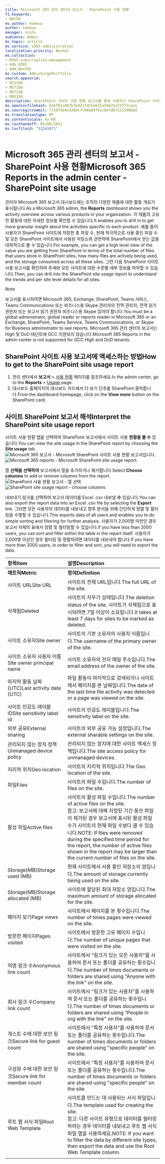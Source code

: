 ```yaml
---
title: Microsoft 365 관리 센터의 보고서 - SharePoint 사용 현황
f1.keywords:
- NOCSH
ms.author: kwekua
author: kwekua
manager: scotv
audience: Admin
ms.topic: article
ms.service: o365-administration
localization_priority: Normal
ms.collection:
- M365-subscription-management
- Adm_O365
- Adm_NonTOC
ms.custom: AdminSurgePortfolio
search.appverid:
- BCS160
- MST160
- MET150
- MOE150
description: SharePoint 사이트 사용 현황 보고서를 통해 사용자가 SharePoint 사이트에 저장하는 파일 수, 적극적으로 사용되는 파일 수 및 사용된 총 저장소를 알 수 있습니다.
ms.openlocfilehash: 62bf01c867b7e9217d25e655af6633a72773caa1
ms.sourcegitcommit: ff20f5b4e3268c7c98a84fb1cbe7db7151596b6d
ms.translationtype: MT
ms.contentlocale: ko-KR
ms.lasthandoff: 05/06/2021
ms.locfileid: "52241871"
---
```

# <a name="microsoft-365-reports-in-the-admin-center---sharepoint-site-usage"></a><span data-ttu-id="e37b2-103">Microsoft 365 관리 센터의 보고서 - SharePoint 사용 현황</span><span class="sxs-lookup"><span data-stu-id="e37b2-103">Microsoft 365 Reports in the admin center - SharePoint site usage</span></span>

<span data-ttu-id="e37b2-104">관리자 Microsoft 365 보고서 대시보드에는  조직의 다양한 제품에 대한 활동 개요가 표시됩니다.</span><span class="sxs-lookup"><span data-stu-id="e37b2-104">As a Microsoft 365 admin, the **Reports** dashboard shows you the activity overview across various products in your organization.</span></span> <span data-ttu-id="e37b2-105">각 제품의 고유한 활동에 대한 자세한 정보를 확인할 수 있습니다.</span><span class="sxs-lookup"><span data-stu-id="e37b2-105">It enables you to drill in to get more granular insight about the activities specific to each product.</span></span> <span data-ttu-id="e37b2-106">예를 들어 사용자가 SharePoint 사이트에 저장한 총 파일 수, 현재 적극적으로 사용 중인 파일 수 및 모든 SharePoint 사이트에서 사용된 저장소와 관련하여 SharePoint에서 얻는 값을 대략적으로 볼 수 있습니다.</span><span class="sxs-lookup"><span data-stu-id="e37b2-106">For example, you can get a high level view of the value you are getting from SharePoint in terms of the total number of files that users store in SharePoint sites, how many files are actively being used, and the storage consumed across all these sites.</span></span> <span data-ttu-id="e37b2-107">그런 다음 SharePoint 사이트 사용 보고서를 확인하여 추세와 모든 사이트에 대한 수준별 세부 정보를 파악할 수 있습니다.</span><span class="sxs-lookup"><span data-stu-id="e37b2-107">Then, you can drill into the SharePoint site usage report to understand the trends and per site level details for all sites.</span></span> 
  
> [!NOTE]
> <span data-ttu-id="e37b2-108">보고서를 표시하려면 Microsoft 365, Exchange, SharePoint, Teams 서비스, Teams Communications 또는 비즈니스용 Skype 관리자의 전역 관리자, 전역 읽기 권한자 또는 보고서 읽기 권한자 비즈니스용 Skype 있어야 합니다.</span><span class="sxs-lookup"><span data-stu-id="e37b2-108">You must be a global administrator, global reader or reports reader in Microsoft 365 or an Exchange, SharePoint, Teams Service, Teams Communications, or Skype for Business administrator to see reports.</span></span>
<span data-ttu-id="e37b2-109">Microsoft 365 관리 센터의 보고서는 High 및 DoD 테넌트에 GCC 지원되지 않습니다.</span><span class="sxs-lookup"><span data-stu-id="e37b2-109">Microsoft 365 Reports in the admin center is not supported for GCC High and DoD tenants.</span></span>
 
## <a name="how-to-get-to-the-sharepoint-site-usage-report"></a><span data-ttu-id="e37b2-110">SharePoint 사이트 사용 보고서에 액세스하는 방법</span><span class="sxs-lookup"><span data-stu-id="e37b2-110">How to get to the SharePoint site usage report</span></span>

1. <span data-ttu-id="e37b2-111">관리 센터에서 **보고서** \> <a href="https://go.microsoft.com/fwlink/p/?linkid=2074756" target="_blank">사용 현황</a> 페이지를 참조하세요.</span><span class="sxs-lookup"><span data-stu-id="e37b2-111">In the admin center, go to the **Reports** \> <a href="https://go.microsoft.com/fwlink/p/?linkid=2074756" target="_blank">Usage</a> page.</span></span> 
2. <span data-ttu-id="e37b2-112">대시보드 홈페이지의 대시보드 카드에서  더 보기 단추를 SharePoint 클릭합니다.</span><span class="sxs-lookup"><span data-stu-id="e37b2-112">From the dashboard homepage, click on the **View more** button on the SharePoint card.</span></span>
  
## <a name="interpret-the-sharepoint-site-usage-report"></a><span data-ttu-id="e37b2-113">사이트 SharePoint 보고서 해석</span><span class="sxs-lookup"><span data-stu-id="e37b2-113">Interpret the SharePoint site usage report</span></span>

<span data-ttu-id="e37b2-114">사이트 사용 현황 탭을 선택하여 SharePoint 보고서에서 사이트 사용 **현황을 볼 수** 있습니다.</span><span class="sxs-lookup"><span data-stu-id="e37b2-114">You can view the site usage in the SharePoint report by choosing the **Site usage** tab.</span></span><br/><span data-ttu-id="e37b2-115">![Microsoft 365 보고서 - Microsoft SharePoint 사이트 사용 현황 보고서입니다.](../../media/d1cb6200-e81c-460b-9d05-53f4bd7cf5ee.png)</span><span class="sxs-lookup"><span data-stu-id="e37b2-115">![Microsoft 365 reports - Microsoft SharePoint site usage report.](../../media/d1cb6200-e81c-460b-9d05-53f4bd7cf5ee.png)</span></span>

<span data-ttu-id="e37b2-116">열 **선택을 선택하여** 보고서에서 열을 추가하거나 제거합니다.</span><span class="sxs-lookup"><span data-stu-id="e37b2-116">Select **Choose columns** to add or remove columns from the report.</span></span>  <br/> <span data-ttu-id="e37b2-117">![SharePoint 사용 현황 보고서 - 열 선택](../../media/71ac3195-c494-40c1-9346-a858125ef6df.png)</span><span class="sxs-lookup"><span data-stu-id="e37b2-117">![SharePoint site usage report - choose columns](../../media/71ac3195-c494-40c1-9346-a858125ef6df.png)</span></span>

<span data-ttu-id="e37b2-118">내보내기 링크를 선택하여 보고서 데이터를 Excel .csv 내보낼 **수** 있습니다.</span><span class="sxs-lookup"><span data-stu-id="e37b2-118">You can also export the report data into an Excel .csv file by selecting the **Export** link.</span></span> <span data-ttu-id="e37b2-119">그러면 모든 사용자의 데이터를 내보내고 향후 분석을 위해 간단하게 정렬 및 필터링을 수행할 수 있습니다.</span><span class="sxs-lookup"><span data-stu-id="e37b2-119">This exports data of all users and enables you to do simple sorting and filtering for further analysis.</span></span> <span data-ttu-id="e37b2-120">사용자가 2,000명 미만인 경우 보고서 자체의 표에서 정렬 및 필터링할 수 있습니다.</span><span class="sxs-lookup"><span data-stu-id="e37b2-120">If you have less than 2000 users, you can sort and filter within the table in the report itself.</span></span> <span data-ttu-id="e37b2-121">사용자가 2,000명 이상인 경우 필터링 및 정렬하려면 데이터를 내보내야 합니다.</span><span class="sxs-lookup"><span data-stu-id="e37b2-121">If you have more than 2000 users, in order to filter and sort, you will need to export the data.</span></span> 
  
|<span data-ttu-id="e37b2-122">항목</span><span class="sxs-lookup"><span data-stu-id="e37b2-122">Item</span></span>|<span data-ttu-id="e37b2-123">설명</span><span class="sxs-lookup"><span data-stu-id="e37b2-123">Description</span></span>|
|:-----|:-----|
|<span data-ttu-id="e37b2-124">**메트릭**</span><span class="sxs-lookup"><span data-stu-id="e37b2-124">**Metric**</span></span>|<span data-ttu-id="e37b2-125">**정의**</span><span class="sxs-lookup"><span data-stu-id="e37b2-125">**Definition**</span></span>|
|<span data-ttu-id="e37b2-126">사이트 URL</span><span class="sxs-lookup"><span data-stu-id="e37b2-126">Site URL</span></span>  <br/> |<span data-ttu-id="e37b2-127">사이트의 전체 URL입니다.</span><span class="sxs-lookup"><span data-stu-id="e37b2-127">The full URL of the site.</span></span> <br/> |
|<span data-ttu-id="e37b2-128">삭제됨</span><span class="sxs-lookup"><span data-stu-id="e37b2-128">Deleted</span></span>  <br/> |<span data-ttu-id="e37b2-129">사이트의 지우기 상태입니다.</span><span class="sxs-lookup"><span data-stu-id="e37b2-129">The deletion status of the site.</span></span> <span data-ttu-id="e37b2-130">사이트가 삭제됨으로 표시되려면 7일 이상이 소요됩니다.</span><span class="sxs-lookup"><span data-stu-id="e37b2-130">It takes at least 7 days for sites to be marked as deleted.</span></span>  <br/> |
|<span data-ttu-id="e37b2-131">사이트 소유자</span><span class="sxs-lookup"><span data-stu-id="e37b2-131">Site owner</span></span>  <br/> |<span data-ttu-id="e37b2-132">사이트의 기본 소유자의 사용자 이름입니다.</span><span class="sxs-lookup"><span data-stu-id="e37b2-132">The username of the primary owner of the site.</span></span>   <br/> |
|<span data-ttu-id="e37b2-133">사이트 소유자 사용자 이름</span><span class="sxs-lookup"><span data-stu-id="e37b2-133">Site owner principal name</span></span>  <br/> |<span data-ttu-id="e37b2-134">사이트 소유자의 전자 메일 주소입니다.</span><span class="sxs-lookup"><span data-stu-id="e37b2-134">The email address of the owner of the site.</span></span> <br/> |
|<span data-ttu-id="e37b2-135">마지막 활동 날짜(UTC)</span><span class="sxs-lookup"><span data-stu-id="e37b2-135">Last activity date (UTC)</span></span>  <br/> | <span data-ttu-id="e37b2-136">파일 활동이 마지막으로 검색되거나 사이트에서 페이지를 본 날짜입니다.</span><span class="sxs-lookup"><span data-stu-id="e37b2-136">The date of the last time file activity was detected or a page was viewed on the site.</span></span>  <br/> |
|<span data-ttu-id="e37b2-137">사이트 민감도 레이블 ID</span><span class="sxs-lookup"><span data-stu-id="e37b2-137">Site sensitivity label id</span></span>  <br/> | <span data-ttu-id="e37b2-138">사이트의 민감도 레이블입니다.</span><span class="sxs-lookup"><span data-stu-id="e37b2-138">The sensitivity label on the site.</span></span>  <br/> |
|<span data-ttu-id="e37b2-139">외부 공유</span><span class="sxs-lookup"><span data-stu-id="e37b2-139">External sharing</span></span>  <br/> | <span data-ttu-id="e37b2-140">사이트의 외부 공유 가능 설정입니다.</span><span class="sxs-lookup"><span data-stu-id="e37b2-140">The external sharable settings on the site.</span></span>  <br/> |
|<span data-ttu-id="e37b2-141">관리되지 않는 장치 정책</span><span class="sxs-lookup"><span data-stu-id="e37b2-141">Unmanaged device policy</span></span>  <br/> | <span data-ttu-id="e37b2-142">관리되지 않는 장치에 대한 사이트 액세스 정책입니다.</span><span class="sxs-lookup"><span data-stu-id="e37b2-142">The site access policy for unmanaged devices.</span></span>  <br/> |
|<span data-ttu-id="e37b2-143">지리적 위치</span><span class="sxs-lookup"><span data-stu-id="e37b2-143">Geo location</span></span>  <br/> | <span data-ttu-id="e37b2-144">사이트의 지리적 위치입니다.</span><span class="sxs-lookup"><span data-stu-id="e37b2-144">The Geo location of the site.</span></span>  <br/> |
|<span data-ttu-id="e37b2-145">파일</span><span class="sxs-lookup"><span data-stu-id="e37b2-145">Files</span></span>  <br/> |<span data-ttu-id="e37b2-146">사이트의 파일 수입니다.</span><span class="sxs-lookup"><span data-stu-id="e37b2-146">The number of files on the site.</span></span> <br/>|
|<span data-ttu-id="e37b2-147">활성 파일</span><span class="sxs-lookup"><span data-stu-id="e37b2-147">Active files</span></span>  <br/> | <span data-ttu-id="e37b2-148">사이트의 활성 파일 수입니다.</span><span class="sxs-lookup"><span data-stu-id="e37b2-148">The number of active files on the site.</span></span><br/> <span data-ttu-id="e37b2-149">참고: 보고서에 대해 지정된 기간 동안 파일이 제거된 경우 보고서에 표시된 활성 파일 수가 사이트의 현재 파일 수보다 클 수 있습니다.</span><span class="sxs-lookup"><span data-stu-id="e37b2-149">NOTE: If files were removed during the specified time period for the report, the number of active files shown in the report may be larger than the current number of files on the site.</span></span>  <br/> |
|<span data-ttu-id="e37b2-150">Storage(MB)</span><span class="sxs-lookup"><span data-stu-id="e37b2-150">Storage used (MB)</span></span>  <br/> |<span data-ttu-id="e37b2-151">현재 사이트에서 사용 중인 저장소의 양입니다.</span><span class="sxs-lookup"><span data-stu-id="e37b2-151">The amount of storage currently being used on the site.</span></span>  <br/>|
|<span data-ttu-id="e37b2-152">Storage(MB)</span><span class="sxs-lookup"><span data-stu-id="e37b2-152">Storage allocated (MB)</span></span>  <br/> |<span data-ttu-id="e37b2-153">사이트에 할당된 최대 저장소 양입니다.</span><span class="sxs-lookup"><span data-stu-id="e37b2-153">The maximum amount of storage allocated for the site.</span></span>  <br/>|
|<span data-ttu-id="e37b2-154">페이지 보기</span><span class="sxs-lookup"><span data-stu-id="e37b2-154">Page views</span></span>  <br/> |<span data-ttu-id="e37b2-155">사이트에서 페이지를 본 횟수입니다.</span><span class="sxs-lookup"><span data-stu-id="e37b2-155">The number of times pages were viewed on the site.</span></span>  <br/>|
|<span data-ttu-id="e37b2-156">방문한 페이지</span><span class="sxs-lookup"><span data-stu-id="e37b2-156">Pages visited</span></span>  <br/> |<span data-ttu-id="e37b2-157">사이트에서 방문한 고유 페이지 수입니다.</span><span class="sxs-lookup"><span data-stu-id="e37b2-157">The number of unique pages that were visited on the site.</span></span>  <br/>|
|<span data-ttu-id="e37b2-158">익명 링크 수</span><span class="sxs-lookup"><span data-stu-id="e37b2-158">Anonymous link count</span></span>  <br/> |<span data-ttu-id="e37b2-159">사이트에서 "링크가 있는 모든 사용자"를 사용하여 문서 또는 폴더를 공유하는 횟수입니다.</span><span class="sxs-lookup"><span data-stu-id="e37b2-159">The number of times documents or folders are shared using "Anyone with the link" on the site.</span></span>  <br/>|
|<span data-ttu-id="e37b2-160">회사 링크 수</span><span class="sxs-lookup"><span data-stu-id="e37b2-160">Company link count</span></span>  <br/> |<span data-ttu-id="e37b2-161">사이트에서 "링크가 있는 사용자"를 사용하여 문서 또는 폴더를 공유하는 횟수입니다.</span><span class="sxs-lookup"><span data-stu-id="e37b2-161">The number of times documents or folders are shared using "People in org with the link" on the site.</span></span>  <br/>|
|<span data-ttu-id="e37b2-162">게스트 수에 대한 보안 링크</span><span class="sxs-lookup"><span data-stu-id="e37b2-162">Secure link for guest count</span></span>  <br/> |<span data-ttu-id="e37b2-163">사이트에서 "특정 사용자"를 사용하여 문서 또는 폴더를 공유하는 횟수입니다.</span><span class="sxs-lookup"><span data-stu-id="e37b2-163">The number of times documents or folders are shared using "specific people" on the site.</span></span>  <br/>|
|<span data-ttu-id="e37b2-164">구성원 수에 대한 보안 링크</span><span class="sxs-lookup"><span data-stu-id="e37b2-164">Secure link for member count</span></span>  <br/> |<span data-ttu-id="e37b2-165">사이트에서 "특정 사용자"를 사용하여 문서 또는 폴더를 공유하는 횟수입니다.</span><span class="sxs-lookup"><span data-stu-id="e37b2-165">The number of times documents or folders are shared using "specific people" on the site.</span></span>  <br/>|
|<span data-ttu-id="e37b2-166">루트 웹 서식 파일</span><span class="sxs-lookup"><span data-stu-id="e37b2-166">Root Web Template</span></span>  <br/> |<span data-ttu-id="e37b2-167">사이트를 만드는 데 사용되는 서식 파일입니다.</span><span class="sxs-lookup"><span data-stu-id="e37b2-167">The template used for creating the site.</span></span>  <br/> <span data-ttu-id="e37b2-168">참고: 다른 사이트 유형으로 데이터를 필터링하려는 경우 데이터를 내보내고 루트 웹 서식 파일 열을 사용하세요.</span><span class="sxs-lookup"><span data-stu-id="e37b2-168">NOTE: If you want to filter the data by different site types, then export the data and use the Root Web Template column.</span></span> |
|||